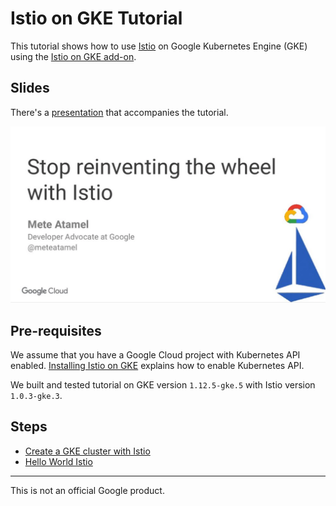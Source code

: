# Istio on GKE Tutorial

This tutorial shows how to use [Istio](https://istio.io/) on Google Kubernetes Engine (GKE) using the [Istio on GKE add-on](https://cloud.google.com/istio/docs/istio-on-gke/overview). 

## Slides

There's a [presentation](https://speakerdeck.com/meteatamel/stop-reinventing-the-wheel-with-istio) that accompanies the tutorial. 

[![Stop reinventing the wheel with Istio](./docs/images/stopreinventing-with-istio.png)](https://speakerdeck.com/meteatamel/stop-reinventing-the-wheel-with-istio)

## Pre-requisites
We assume that you have a Google Cloud project with Kubernetes API enabled. [Installing Istio on GKE](https://cloud.google.com/istio/docs/istio-on-gke/installing) explains how to enable Kubernetes API. 

We built and tested tutorial on GKE version `1.12.5-gke.5` with Istio version `1.0.3-gke.3`.   

## Steps

* [Create a GKE cluster with Istio](docs/01-createclusterwithistio.md)
* [Hello World Istio](docs/02-helloworldistio.md)
-------

This is not an official Google product.
